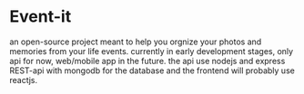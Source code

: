 # Event-it
an open-source project meant to help you orgnize your photos and memories from your life events.
currently in early development stages, only api for now, web/mobile app in the future.
the api use nodejs and express REST-api with mongodb for the database and the frontend will probably use reactjs.
